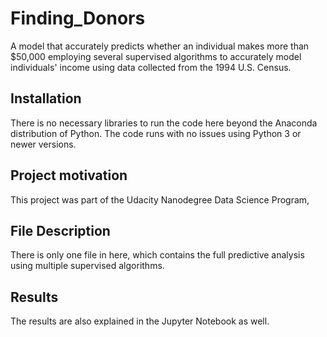 # Finding_Donors
A model that accurately predicts whether an individual makes more than $50,000 employing several supervised algorithms to accurately model individuals' income using data collected from the 1994 U.S. Census.

## Installation

There is no necessary libraries to run the code here beyond the Anaconda distribution of Python. The code runs with no issues using Python 3 or newer versions.

## Project motivation

This project was part of the Udacity Nanodegree Data Science Program,

## File Description

There is only one file in here, which contains the full predictive analysis using multiple supervised algorithms.

## Results

The results are also explained in the Jupyter Notebook as well.
